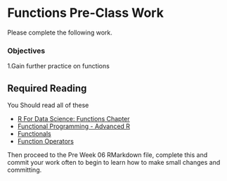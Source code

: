 # Functions Pre-Class Work

Please complete the following work. 


### Objectives

1.Gain further practice on functions




## Required Reading


You Should read all of these

- [R For Data Science: Functions Chapter](http://r4ds.had.co.nz/functions.html)
- [Functional Programming - Advanced R](http://adv-r.had.co.nz/Functional-programming.html)
- [Functionals](http://adv-r.had.co.nz/Functionals.html)
- [Function Operators](http://adv-r.had.co.nz/Function-operators.html)
    
    
    

Then proceed to the Pre Week 06 RMarkdown file, complete this and commit your work often to begin to learn how to make small changes and committing. 